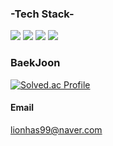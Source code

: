 

### -Tech Stack-
<img src="https://img.shields.io/badge/Unity3D-FFFFFF?style=flat-square&logo=Unity&logoColor=white&color=black"/> <img src="https://img.shields.io/badge/Unreal%20Engine-%23313131.svg?logo=unrealengine&logoColor=white"/> 
<img src="https://img.shields.io/badge/C++-blue.svg?style=flat&logo=c%2B%2B"/> <img src="https://custom-icon-badges.demolab.com/badge/C%23-%23239120.svg?logo=cshrp&logoColor=white"/>


### BaekJoon
[![Solved.ac Profile](http://mazassumnida.wtf/api/generate_badge?boj=lionhas99)](https://solved.ac/lionhas99)


<!--
### Programmers
![캡처](https://github.com/rohyunsang/rohyunsang/assets/82229769/a8805d21-1712-4c9b-a2b4-1b609dfdf99f)

2023 07 ~    -->

#### Email
lionhas99@naver.com
